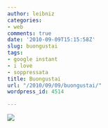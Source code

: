 ```yaml
---
author: leibniz
categories:
- web
comments: true
date: '2010-09-09T15:15:58Z'
slug: buongustai
tags:
- google instant
- i love
- soppressata
title: Buongustai
url: "/2010/09/09/buongustai/"
wordpress_id: 4514

---
```

![](http://leibniz.me/wp-content/uploads/2010/09/soppressata.png)
